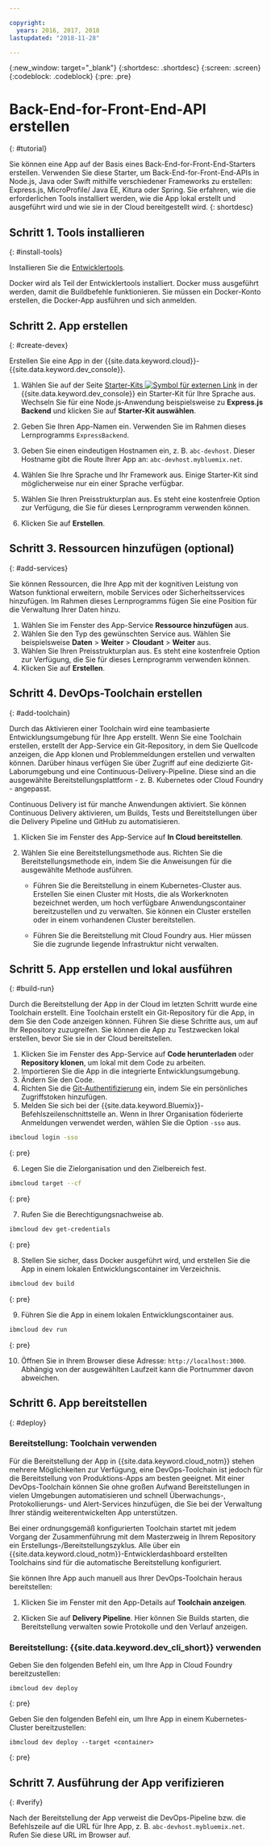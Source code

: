 ```yaml
---

copyright:
  years: 2016, 2017, 2018
lastupdated: "2018-11-28"

---
```


{:new_window: target="_blank"}
{:shortdesc: .shortdesc}
{:screen: .screen}
{:codeblock: .codeblock}
{:pre: .pre}

# Back-End-for-Front-End-API erstellen
{: #tutorial}

Sie können eine App auf der Basis eines Back-End-for-Front-End-Starters erstellen. Verwenden Sie diese Starter, um Back-End-for-Front-End-APIs in Node.js, Java oder Swift mithilfe verschiedener Frameworks zu erstellen: Express.js, MicroProfile/ Java EE, Kitura oder Spring. Sie erfahren, wie die erforderlichen Tools installiert werden, wie die App lokal erstellt und ausgeführt wird und wie sie in der Cloud bereitgestellt wird.
{: shortdesc}

## Schritt 1. Tools installieren
{: #install-tools}

Installieren Sie die [Entwicklertools](/docs/cli/index.html).

Docker wird als Teil der Entwicklertools installiert. Docker muss ausgeführt werden, damit die Buildbefehle funktionieren. Sie müssen ein Docker-Konto erstellen, die Docker-App ausführen und sich anmelden.

## Schritt 2. App erstellen
{: #create-devex}

Erstellen Sie eine App in der {{site.data.keyword.cloud}}-{{site.data.keyword.dev_console}}.

1. Wählen Sie auf der Seite [Starter-Kits ![Symbol für externen Link](../../icons/launch-glyph.svg "Symbol für externen Link")](https://{DomainName}/developer/appservice/starter-kits/) in der {{site.data.keyword.dev_console}} ein Starter-Kit für Ihre Sprache aus. Wechseln Sie für eine Node.js-Anwendung beispielsweise zu **Express.js Backend** und klicken Sie auf **Starter-Kit auswählen**.

2. Geben Sie Ihren App-Namen ein. Verwenden Sie im Rahmen dieses Lernprogramms `ExpressBackend`.

3. Geben Sie einen eindeutigen Hostnamen ein, z. B. `abc-devhost`. Dieser Hostname gibt die Route Ihrer App an: `abc-devhost.mybluemix.net`.
4. Wählen Sie Ihre Sprache und Ihr Framework aus. Einige Starter-Kit sind möglicherweise nur ein einer Sprache verfügbar.
5. Wählen Sie Ihren Preisstrukturplan aus. Es steht eine kostenfreie Option zur Verfügung, die Sie für dieses Lernprogramm verwenden können.
6. Klicken Sie auf **Erstellen**.

## Schritt 3. Ressourcen hinzufügen (optional)
{: #add-services}

Sie können Ressourcen, die Ihre App mit der kognitiven Leistung von Watson funktional erweitern, mobile Services oder Sicherheitsservices hinzufügen. Im Rahmen dieses Lernprogramms fügen Sie eine Position für die Verwaltung Ihrer Daten hinzu.

1. Wählen Sie im Fenster des App-Service **Ressource hinzufügen** aus.
2. Wählen Sie den Typ des gewünschten Service aus. Wählen Sie beispielsweise **Daten** > **Weiter** > **Cloudant** > **Weiter** aus.
3. Wählen Sie Ihren Preisstrukturplan aus. Es steht eine kostenfreie Option zur Verfügung, die Sie für dieses Lernprogramm verwenden können.
4. Klicken Sie auf **Erstellen**.

## Schritt 4. DevOps-Toolchain erstellen
{: #add-toolchain}

Durch das Aktivieren einer Toolchain wird eine teambasierte Entwicklungsumgebung für Ihre App erstellt. Wenn Sie eine Toolchain erstellen, erstellt der App-Service ein Git-Repository, in dem Sie Quellcode anzeigen, die App klonen und Problemmeldungen erstellen und verwalten können. Darüber hinaus verfügen Sie über Zugriff auf eine dedizierte Git-Laborumgebung und eine Continuous-Delivery-Pipeline. Diese sind an die ausgewählte Bereitstellungsplattform - z. B. Kubernetes oder Cloud Foundry - angepasst.

Continuous Delivery ist für manche Anwendungen aktiviert. Sie können Continuous Delivery aktivieren, um Builds, Tests und Bereitstellungen über die Delivery Pipeline und GitHub zu automatisieren.

1. Klicken Sie im Fenster des App-Service auf **In Cloud bereitstellen**.
2. Wählen Sie eine Bereitstellungsmethode aus. Richten Sie die Bereitstellungsmethode ein, indem Sie die Anweisungen für die ausgewählte Methode ausführen.

    * Führen Sie die Bereitstellung in einem Kubernetes-Cluster aus. Erstellen Sie einen Cluster mit Hosts, die als Workerknoten bezeichnet werden, um hoch verfügbare Anwendungscontainer bereitzustellen und zu verwalten. Sie können ein Cluster erstellen oder in einem vorhandenen Cluster bereitstellen.

    * Führen Sie die Bereitstellung mit Cloud Foundry aus. Hier müssen Sie die zugrunde liegende Infrastruktur nicht verwalten.

## Schritt 5. App erstellen und lokal ausführen
{: #build-run}

Durch die Bereitstellung der App in der Cloud im letzten Schritt wurde eine Toolchain erstellt. Eine Toolchain erstellt ein Git-Repository für die App, in dem Sie den Code anzeigen können. Führen Sie diese Schritte aus, um auf Ihr Repository zuzugreifen. Sie können die App zu Testzwecken lokal erstellen, bevor Sie sie in der Cloud bereitstellen.

1. Klicken Sie im Fenster des App-Service auf **Code herunterladen** oder **Repository klonen**, um lokal mit dem Code zu arbeiten.
2. Importieren Sie die App in die integrierte Entwicklungsumgebung.
3. Ändern Sie den Code.
4. Richten Sie die [Git-Authentifizierung](/docs/services/ContinuousDelivery/git_working.html#git_authentication) ein, indem Sie ein persönliches Zugriffstoken hinzufügen.
5. Melden Sie sich bei der {{site.data.keyword.Bluemix}}-Befehlszeilenschnittstelle an. Wenn in Ihrer Organisation föderierte Anmeldungen verwendet werden, wählen Sie die Option `-sso` aus.

  ```bash
  ibmcloud login -sso
  ```
  {: pre}

6. Legen Sie die Zielorganisation und den Zielbereich fest.

  ```bash
  ibmcloud target --cf
  ```
  {: pre}

7.  Rufen Sie die Berechtigungsnachweise ab.

  ```bash
  ibmcloud dev get-credentials
  ```
  {: pre}

8. Stellen Sie sicher, dass Docker ausgeführt wird, und erstellen Sie die App in einem lokalen Entwicklungscontainer im Verzeichnis.

  ```bash
  ibmcloud dev build
  ```
  {: pre}

9. Führen Sie die App in einem lokalen Entwicklungscontainer aus.

  ```bash
  ibmcloud dev run
  ```
  {: pre}

10.  Öffnen Sie in Ihrem Browser diese Adresse: `http://localhost:3000`. Abhängig von der ausgewählten Laufzeit kann die Portnummer davon abweichen.

## Schritt 6. App bereitstellen
{: #deploy}

### Bereitstellung: Toolchain verwenden

Für die Bereitstellung der App in {{site.data.keyword.cloud_notm}} stehen mehrere Möglichkeiten zur Verfügung, eine DevOps-Toolchain ist jedoch für die Bereitstellung von Produktions-Apps am besten geeignet. Mit einer DevOps-Toolchain können Sie ohne großen Aufwand Bereitstellungen in vielen Umgebungen automatisieren und schnell Überwachungs-, Protokollierungs- und Alert-Services hinzufügen, die Sie bei der Verwaltung Ihrer ständig weiterentwickelten App unterstützen.

Bei einer ordnungsgemäß konfigurierten Toolchain startet mit jedem Vorgang der Zusammenführung mit dem Masterzweig in Ihrem Repository ein Erstellungs-/Bereitstellungszyklus. Alle über ein {{site.data.keyword.cloud_notm}}-Entwicklerdashboard erstellten Toolchains sind für die automatische Bereitstellung konfiguriert.

Sie können Ihre App auch manuell aus Ihrer DevOps-Toolchain heraus bereitstellen:

1. Klicken Sie im Fenster mit den App-Details auf **Toolchain anzeigen**.

2. Klicken Sie auf **Delivery Pipeline**. Hier können Sie Builds starten, die Bereitstellung verwalten sowie Protokolle und den Verlauf anzeigen.

### Bereitstellung: {{site.data.keyword.dev_cli_short}} verwenden

Geben Sie den folgenden Befehl ein, um Ihre App in Cloud Foundry bereitzustellen:

```
ibmcloud dev deploy
```
{: pre}

Geben Sie den folgenden Befehl ein, um Ihre App in einem Kubernetes-Cluster bereitzustellen:

```
ibmcloud dev deploy --target <container>
```
{: pre}

## Schritt 7. Ausführung der App verifizieren
{: #verify}

Nach der Bereitstellung der App verweist die DevOps-Pipeline bzw. die Befehlszeile auf die URL für Ihre App, z. B. `abc-devhost.mybluemix.net`. Rufen Sie diese URL im Browser auf.
